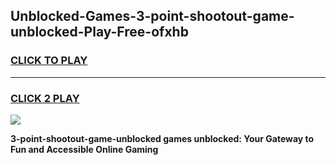 
## Unblocked-Games-3-point-shootout-game-unblocked-Play-Free-ofxhb
<h3>
<a href="https://premium76.site?title=3-point-shootout-game-unblocked&ref=17A">CLICK TO PLAY</a></h3>
<hr>

<h3>
<a href="https://premium76.site?title=3-point-shootout-game-unblocked&ref=17A">CLICK 2 PLAY</a>
  
</h3>

<a href="https://premium76.site?title=3-point-shootout-game-unblocked&ref=17A"><img src="https://clearcache.store/games.png"></a>


**3-point-shootout-game-unblocked games unblocked: Your Gateway to Fun and Accessible Online Gaming**
